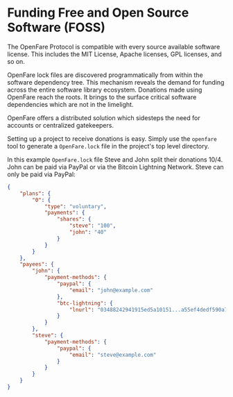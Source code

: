 # Funding Free and Open Source Software (FOSS)

The OpenFare Protocol is compatible with every source available software license. This includes the MIT License, Apache licenses, GPL licenses, and so on.

OpenFare lock files are discovered programmatically from within the software dependency tree. This mechanism reveals the demand for funding across the entire software library ecosystem. Donations made using OpenFare reach the roots. It brings to the surface critical software dependencies which are not in the limelight.

OpenFare offers a distributed solution which sidesteps the need for accounts or centralized gatekeepers.

Setting up a project to receive donations is easy. Simply use the `openfare` tool to generate a `OpenFare.lock` file in the project's top level directory.

In this example `OpenFare.lock` file Steve and John split their donations 10/4. John can be paid via PayPal or via the Bitcoin Lightning Network. Steve can only be paid via PayPal:

```json
{
    "plans": {
        "0": {
            "type": "voluntary",
            "payments": {
                "shares": {
                    "steve": "100",
                    "john": "40"
                }
            }
        }
    },
    "payees": {
        "john": {
            "payment-methods": {
                "paypal": {
                    "email": "john@example.com"
                },
                "btc-lightning": {
                    "lnurl": "03488242941915ed5a10151...a55ef4dedf590a7d7dd5"
                }
            }
        },
        "steve": {
            "payment-methods": {
                "paypal": {
                    "email": "steve@example.com"
                }
            }
        }
    }
}
```

